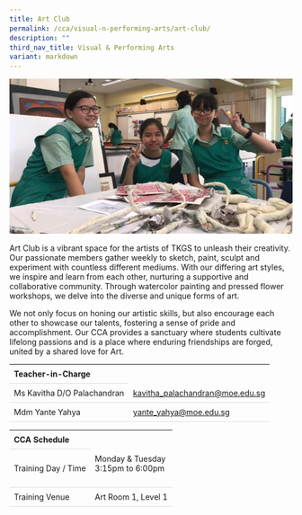 ```yaml
---
title: Art Club
permalink: /cca/visual-n-performing-arts/art-club/
description: ""
third_nav_title: Visual & Performing Arts
variant: markdown
---
```

<style>
table {
  border-collapse: collapse;
  width: 100%;
}

th, td {
  padding: 8px;
  text-align: left;
  border-bottom: 1px solid #ddd;
}

tr:hover {background-color: #F5F5DC;}
</style>
<img src="/images/CCA/Art_club/art_combine.gif">

<p>Art Club is a vibrant space for the artists of TKGS to unleash their creativity. Our passionate members gather weekly to sketch, paint, sculpt and experiment with countless different mediums. With our differing art styles, we inspire and learn from each other, nurturing a supportive and collaborative community. Through watercolor painting and pressed flower workshops, we delve into the diverse and unique forms of art.</p>
<p>We not only focus on honing our artistic skills, but also encourage each other to showcase our talents, fostering a sense of pride and accomplishment. Our CCA provides a sanctuary where students cultivate lifelong passions and is a place where enduring friendships are forged, united by a shared love for Art.</p>
<table>
	<tbody>
		<tr>
			<th colspan="1">Teacher-in-Charge</th>
</tr>
		<tr>
	<td rowspan="1">Ms Kavitha D/O Palachandran </td>
 <td>
	 <a target="" href="mailto:kavitha_palachandran@moe.edu.sg">kavitha_palachandran@moe.edu.sg</a>
	</td>
	 	</tr>
		<tr>
	<td rowspan="1">Mdm Yante Yahya</td>
 <td>
	 <a target="" href="mailto:yante_yahya@moe.edu.sg">yante_yahya@moe.edu.sg</a></td>
	 	</tr>
	</tbody>
	</table>
<table>
	<tbody>
		<tr>
			<th colspan="1">CCA Schedule</th>
</tr>
		<tr>
	<td rowspan="1"> Training Day / Time</td>
<td>Monday &amp; Tuesday<br>
	3:15pm to 6:00pm<br><br>
				</td>
	 	</tr>
<tr>
	<td rowspan="1">Training Venue</td>
 <td rowspan="1">Art Room 1, Level 1</td>
	</tr>
</tbody>
		</table>